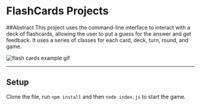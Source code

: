 # FlashCards Projects

##Abstract
This project uses the command-line interface to interact with a deck of flashcards, allowing the user to put a guess for the answer and get feedback. It uses a series of classes for each card, deck, turn, round, and game.

![flash cards example gif](https://media.giphy.com/media/1zkb1q58eTiTH6D7wc/giphy.gif)

---

## Setup
Clone the file, run  `npm install` and then  `node index.js` to start the game.
